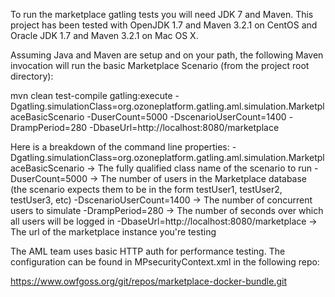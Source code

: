 To run the marketplace gatling tests you will need JDK 7 and
Maven. This project has been tested with OpenJDK 1.7 and Maven 3.2.1 on CentOS
and Oracle JDK 1.7 and Maven 3.2.1 on Mac OS X.

Assuming Java and Maven are setup and on your path, the following Maven invocation will run the basic Marketplace Scenario (from the project root directory):

mvn clean test-compile gatling:execute -Dgatling.simulationClass=org.ozoneplatform.gatling.aml.simulation.MarketplaceBasicScenario -DuserCount=5000 -DscenarioUserCount=1400 -DrampPeriod=280 -DbaseUrl=http://localhost:8080/marketplace

Here is a breakdown of the command line properties:
-Dgatling.simulationClass=org.ozoneplatform.gatling.aml.simulation.MarketplaceBasicScenario -> The fully qualified class name of the scenario to run
-DuserCount=5000 -> The number of users in the Marketplace database (the scenario expects them to be in the form testUser1, testUser2, testUser3, etc)
-DscenarioUserCount=1400 -> The number of concurrent users to simulate
-DrampPeriod=280 -> The number of seconds over which all users will be logged in
-DbaseUrl=http://localhost:8080/marketplace -> The url of the marketplace instance you're testing


The AML team uses basic HTTP auth for performance testing. The configuration can be found in MPsecurityContext.xml in the following repo:

https://www.owfgoss.org/git/repos/marketplace-docker-bundle.git
